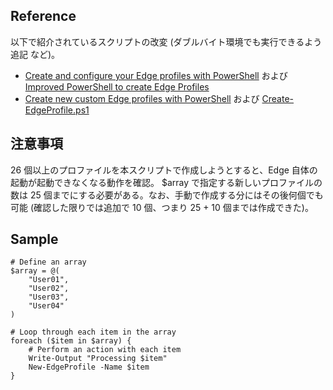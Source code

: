 ## Reference
以下で紹介されているスクリプトの改変 (ダブルバイト環境でも実行できるよう追記 など)。
- [Create and configure your Edge profiles with PowerShell](https://danielpetri666.medium.com/create-new-custom-edge-profiles-with-powershell-e1ca47b53407) および [Improved PowerShell to create Edge Profiles](https://www.cloudappie.nl/improved-edge-profiles-powershell/)
- [Create new custom Edge profiles with PowerShell](https://danielpetri666.medium.com/create-new-custom-edge-profiles-with-powershell-e1ca47b53407) および [Create-EdgeProfile.ps1](https://github.com/danielpetri666/LazyAdmin/blob/main/Create-EdgeProfile.ps1)

## 注意事項
26 個以上のプロファイルを本スクリプトで作成しようとすると、Edge 自体の起動が起動できなくなる動作を確認。
$array で指定する新しいプロファイルの数は 25 個までにする必要がある。なお、手動で作成する分にはその後何個でも可能 (確認した限りでは追加で 10 個、つまり 25 + 10 個までは作成できた)。

## Sample
```
# Define an array
$array = @(
    "User01",
    "User02",
    "User03",
    "User04"
)

# Loop through each item in the array
foreach ($item in $array) {
    # Perform an action with each item
    Write-Output "Processing $item"
    New-EdgeProfile -Name $item
}
```
